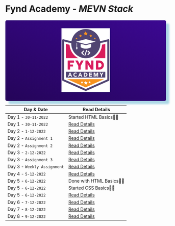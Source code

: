 


# Fynd Academy - _MEVN Stack_




<center>

<div style="
 padding:25px 0 25px 0 ;
    background: linear-gradient(25deg, #000000, #5d0ce4);
    background-size: 400% 400%;
    color:#fff;
    border-radius:5px;
    box-shadow: 10px 10px 5px lightblue;">
<img style="background: transparent" src="./assets/6037ed523cde7f1958341705_logo-removebg-preview.png" height="200"/>

</div>
</center>


| Day & Date| Read Details |
| ------- | ----------- |
| Day 1 - `30-11-2022`| Started HTML Basics🚀👋 |
| Day 1 - `30-11-2022`| [Read Details](/Day-1/Day-1.md) |
| Day 2 - `1-12-2022`| [Read Details](/Day-2/Day-2.md) |
| Day 2 - `Assignment 1`| [Read Details](/Day-2/Ass1.md) |
| Day 2 - `Assignment 2`| [Read Details](/Day-2/Ass2.html) |
| Day 3 - `2-12-2022`| [Read Details](/Day-3/Day-3.md) |
| Day 3 - `Assignment 3`| [Read Details](/Day-3/Ass3.html) |
| Day 3 - `Weekly Assignment`| [Read Details](/Day-3/weekEndTask.html) |
| Day 4 - `5-12-2022`| [Read Details](/Day-4/Day-4.md) |
| Day 5 - `6-12-2022`| Done with HTML Basics🚀👋|
| Day 5 - `6-12-2022`| Started CSS Basics🚀👋|
| Day 5 - `6-12-2022`| [Read Details](/Day-5/Day-5.md) |
| Day 6 - `7-12-2022`| [Read Details](/Day-6/Day-6.md) |
| Day 7 - `8-12-2022`| [Read Details](/Day-7/Day-7.md) |
| Day 8 - `9-12-2022`| [Read Details](/Day-8/Day-8.md) |

